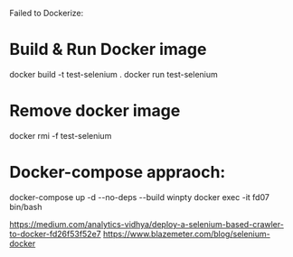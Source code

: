 Failed to Dockerize: 
# Build & Run Docker image 
docker build -t test-selenium .
docker run test-selenium 

# Remove docker image 
docker rmi -f test-selenium 

# Docker-compose appraoch: 
docker-compose up -d --no-deps --build
winpty docker exec -it fd07 bin/bash


https://medium.com/analytics-vidhya/deploy-a-selenium-based-crawler-to-docker-fd26f53f52e7
https://www.blazemeter.com/blog/selenium-docker